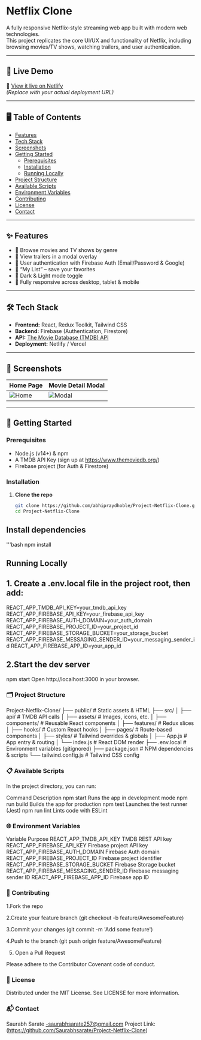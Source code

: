 # Netflix Clone

A fully responsive Netflix-style streaming web app built with modern web technologies.  
This project replicates the core UI/UX and functionality of Netflix, including browsing movies/TV shows, watching trailers, and user authentication.

---

## 🚀 Live Demo

🔗 [View it live on Netlify](https://your-netlify-app-url.netlify.app)  
*(Replace with your actual deployment URL)*

---

## 🖥️ Table of Contents

- [Features](#features)  
- [Tech Stack](#tech-stack)  
- [Screenshots](#screenshots)  
- [Getting Started](#getting-started)  
  - [Prerequisites](#prerequisites)  
  - [Installation](#installation)  
  - [Running Locally](#running-locally)  
- [Project Structure](#project-structure)  
- [Available Scripts](#available-scripts)  
- [Environment Variables](#environment-variables)  
- [Contributing](#contributing)  
- [License](#license)  
- [Contact](#contact)

---

## ✨ Features

- 🔎 Browse movies and TV shows by genre  
- 🎥 View trailers in a modal overlay  
- 🔑 User authentication with Firebase Auth (Email/Password & Google)  
- 📑 “My List” – save your favorites  
- 🌙 Dark & Light mode toggle  
- 📱 Fully responsive across desktop, tablet & mobile  

---

## 🛠️ Tech Stack

- **Frontend:** React, Redux Toolkit, Tailwind CSS  
- **Backend:** Firebase (Authentication, Firestore)  
- **API:** [The Movie Database (TMDB) API](https://www.themoviedb.org/)  
- **Deployment:** Netlify / Vercel  

---

## 📸 Screenshots

| Home Page                     | Movie Detail Modal            |
|-------------------------------|-------------------------------|
| ![Home](screenshots/home.png) | ![Modal](screenshots/modal.png) |

---

## 🏁 Getting Started

### Prerequisites

- Node.js (v14+) & npm  
- A TMDB API Key (sign up at https://www.themoviedb.org/)  
- Firebase project (for Auth & Firestore)

### Installation

1. **Clone the repo**  
   ```bash
   git clone https://github.com/abhipraydhoble/Project-Netflix-Clone.git
   cd Project-Netflix-Clone
   
## Install dependencies
'''bash
npm install


## Running Locally
## 1. Create a .env.local file in the project root, then add:


REACT_APP_TMDB_API_KEY=your_tmdb_api_key
REACT_APP_FIREBASE_API_KEY=your_firebase_api_key
REACT_APP_FIREBASE_AUTH_DOMAIN=your_auth_domain
REACT_APP_FIREBASE_PROJECT_ID=your_project_id
REACT_APP_FIREBASE_STORAGE_BUCKET=your_storage_bucket
REACT_APP_FIREBASE_MESSAGING_SENDER_ID=your_messaging_sender_id
REACT_APP_FIREBASE_APP_ID=your_app_id

## 2.Start the dev server


npm start
Open http://localhost:3000 in your browser.

### 🗂️ Project Structure

Project-Netflix-Clone/
├── public/                 # Static assets & HTML
├── src/
│   ├── api/                # TMDB API calls
│   ├── assets/             # Images, icons, etc.
│   ├── components/         # Reusable React components
│   ├── features/           # Redux slices
│   ├── hooks/              # Custom React hooks
│   ├── pages/              # Route-based components
│   ├── styles/             # Tailwind overrides & globals
│   ├── App.js              # App entry & routing
│   └── index.js            # React DOM render
├── .env.local              # Environment variables (gitignored)
├── package.json            # NPM dependencies & scripts
└── tailwind.config.js      # Tailwind CSS config

### 📋 Available Scripts
In the project directory, you can run:

Command	                  Description
npm start	                 Runs the app in development mode
npm run                    build	Builds the app for production
npm test	                 Launches the test runner (Jest)
npm run                    lint	Lints code with ESLint

### 🌐 Environment Variables
Variable	                                  Purpose
REACT_APP_TMDB_API_KEY	                 TMDB REST API key
REACT_APP_FIREBASE_API_KEY	             Firebase project API key
REACT_APP_FIREBASE_AUTH_DOMAIN	         Firebase Auth domain
REACT_APP_FIREBASE_PROJECT_ID	           Firebase project identifier
REACT_APP_FIREBASE_STORAGE_BUCKET	       Firebase Storage bucket
REACT_APP_FIREBASE_MESSAGING_SENDER_ID	 Firebase messaging sender ID
REACT_APP_FIREBASE_APP_ID	               Firebase app ID

### 🤝 Contributing
1.Fork the repo

2.Create your feature branch (git checkout -b feature/AwesomeFeature)

3.Commit your changes (git commit -m 'Add some feature')

4.Push to the branch (git push origin feature/AwesomeFeature)

5. Open a Pull Request

Please adhere to the Contributor Covenant code of conduct.

### 📄 License
Distributed under the MIT License. See LICENSE for more information.

### 📬 Contact
Saurabh Sarate -saurabhsarate257@gmail.com
Project Link: (https://github.com/Saurabhsarate/Project-Netflix-Clone)
